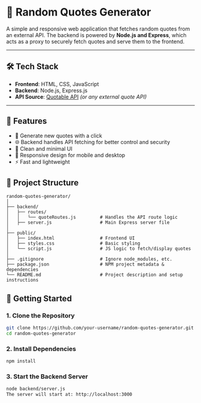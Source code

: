 # 🎯 Random Quotes Generator

A simple and responsive web application that fetches random quotes from an external API. The backend is powered by **Node.js and Express**, which acts as a proxy to securely fetch quotes and serve them to the frontend.

---

## 🛠️ Tech Stack

- **Frontend**: HTML, CSS, JavaScript
- **Backend**: Node.js, Express.js
- **API Source**: [Quotable API](https://github.com/lukePeavey/quotable) *(or any external quote API)*

---

## 🚀 Features

- 📜 Generate new quotes with a click
- 🌐 Backend handles API fetching for better control and security
- 🎨 Clean and minimal UI
- 📱 Responsive design for mobile and desktop
- ⚡ Fast and lightweight

## 📁 Project Structure

```text
random-quotes-generator/
│
├── backend/
│   ├── routes/
│   │   └── quoteRoutes.js         # Handles the API route logic
│   ├── server.js                  # Main Express server file
│
├── public/
│   ├── index.html                 # Frontend UI
│   ├── styles.css                 # Basic styling
│   └── script.js                  # JS logic to fetch/display quotes
│
├── .gitignore                     # Ignore node_modules, etc.
├── package.json                   # NPM project metadata & dependencies
└── README.md                      # Project description and setup instructions
```

## 🔧 Getting Started

### 1. Clone the Repository

```bash
git clone https://github.com/your-username/random-quotes-generator.git
cd random-quotes-generator
```

### 2. Install Dependencies
```bash
npm install
```

### 3. Start the Backend Server
```bash
node backend/server.js
The server will start at: http://localhost:3000
```
